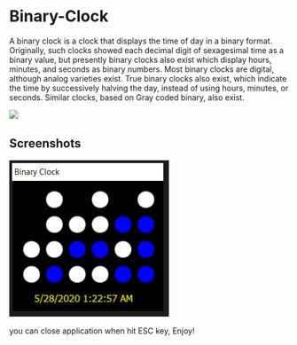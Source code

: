 # Binary-Clock
A binary clock is a clock that displays the time of day in a binary format. Originally, such clocks showed each decimal digit of sexagesimal time as a binary value, but presently binary clocks also exist which display hours, minutes, and seconds as binary numbers. Most binary clocks are digital, although analog varieties exist. True binary clocks also exist, which indicate the time by successively halving the day, instead of using hours, minutes, or seconds. Similar clocks, based on Gray coded binary, also exist.

![](https://upload.wikimedia.org/wikipedia/commons/thumb/2/27/Binary_clock.svg/539px-Binary_clock.svg.png)

## Screenshots
![](images/001.JPG)

you can close application when hit ESC key, Enjoy!
